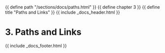 {{ define path "/sections/docs/paths.html" }}
{{ define chapter 3 }}
{{ define title "Paths and Links" }}
{{ include _docs_header.html }}

# 3. Paths and Links



{{ include _docs_footer.html }}
